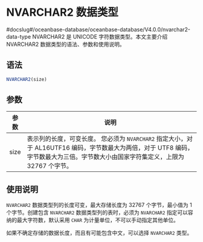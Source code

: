NVARCHAR2 数据类型 
===================================
#docslug#/oceanbase-database/oceanbase-database/V4.0.0/nvarchar2-data-type
NVARCHAR2 是 UNICODE 字符数据类型。本文主要介绍 NVARCHAR2 数据类型的语法、参数和使用说明。

语法 
--------------

```javascript
NVARCHAR2(size)
```



参数 
--------------



|  参数  |                                                              说明                                                              |
|------|------------------------------------------------------------------------------------------------------------------------------|
| size | 表示列的长度，可变长度。 您必须为 `NVARCHAR2` 指定大小，对于 AL16UTF16 编码，字节数最大为两倍，对于 UTF8 编码，字节数最大为三倍。字节数大小由国家字符集定义，上限为 32767 个字节。 |



使用说明 
-------------------------

`NVARCHAR2` 数据类型列的长度可变，最大存储长度为 32767 个字节，最小值为 1 个字节。创建包含 `NVARCHAR2` 数据类型列的表时，必须为 `NVARCHAR2` 指定可以容纳的最大字符数，默认采用 `CHAR` 为计量单位，不可以手动指定其他单位。

如果不确定存储的数据长度，而且有可能包含中文，可以选择 `NVARCHAR2` 类型。
